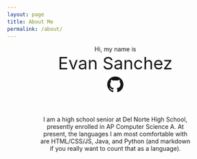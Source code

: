 ```yaml
---
layout: page
title: About Me
permalink: /about/
---
```


<style>
    .center {
        text-align: center;
        width: 70%;
        margin: auto;
        padding-bottom: 50px;
    }
    .header {
        font-size: 40px;
    }
    img:hover {
        height: 55px;
    }
</style>
<html>
    <body>
        <div class="center" style="height:100px;">
            <span> Hi, my name is </span> <br>
            <span class="header">Evan Sanchez</span> <br>
            <a href="https://github.com/deimie"><img height="50px;" src="/images/githubLogo.png"></a>
        </div>
        <div class="center">
            <p>I am a high school senior at Del Norte High School, presently enrolled in AP Computer Science A.
                At present, the languages I am most comfortable with are HTML/CSS/JS, Java, and Python (and markdown
                if you really want to count that as a language).
            </p>
        </div>
    </body>
</html>